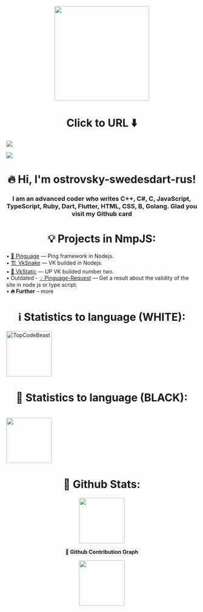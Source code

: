 <!DOCTYPE html>
<html>

<head>
	<link rel="stylesheet" href="styles.css">
	<p align="center"> <img align="center" width=250 weigth=250 src="https://sun9-27.userapi.com/impg/5RcrhfrP2-LuZsnqzHXOtveqDLmUMJyKgdImHw/_VV1SwhnrfA.jpg?size=604x570&quality=96&sign=0224203ab560d076259d20642f4b7ba7&c_uniq_tag=eWwWpQrfushgnsn01TY-BjIuIc7jl8PwMnDF_Ij1tOc&type=album" /><br>
		<h1 align="center">
		Click to URL ⬇️
		</h1>
      <a href="https://vk.com/swedesdart_rus"> <img align="center" src="https://readme-typing-svg.herokuapp.com?color=%2336BCF7&lines=vk.com/swedesdart_rus" /> </a>

<a href="https://t.me/garant_ostrovsky"> <img align="center" src="https://readme-typing-svg.herokuapp.com?color=%2336BCF7&lines=t.me/garant_ostrovsky" /> </a>
	</p>
	<p align="center">
		<h1 align="center">🔥 Hi, I'm ostrovsky-swedesdart-rus!</h1>
		<h3 align="center">I am an advanced coder who writes C++, C#, C, JavaScript, TypeScript, Ruby, Dart, Flutter, HTML, CSS, B, Golang. Glad you visit my Github card</i><br>
    </p>
<h1 align="center">💡 Projects in NmpJS:</h1>
 • <a align="center" target="_blank" href="https://npmjs.com/package/pinguage">🎩 Pinguage</a><text> — Ping framework in Nodejs.</text><br>
 • <a align="center" target="_blank" href="https://npmjs.com/package/vksnake">🏗️ VkSnake</a><text> — VK builded in Nodejs.</text><br>
 • <a align="center" target="_blank" href="https://npmjs.com/package/vkstatic">🛒 VkStatic</a><text> — UP VK builded number two.</text><br>
 • Outdated - <a align="center" target="_blank" href="https://npmjs.com/package/pinguage-request">💡 Pinguage-Request</a><text> — Get a result about the validity of the site in node js or type script.</text><br>
 • <a align="center"><b>🔥 Further</b></a><text> – more</text>
<h1 align="center">ℹ️ Statistics to language (WHITE):</h1>
<img height="120em" align="center" src="https://github-readme-stats.vercel.app/api/top-langs/?username=ostrovsky-swedesdart&layout=compact" alt="TopCodeBeast" align="center"/>
<h1 align="center"> 🛒 Statistics to language (BLACK):</h1>
<br><img align="center" height="120em" src="https://github-readme-stats.vercel.app/api/top-langs/?username=ostrovsky-swedesdart&theme=highcontrast&layout=compact" />
<h1 align="center"><b>🎩 Github Stats:</b></h1>
	<p align="center" height="120em">
  <img align="center" height="120em" src="https://github-readme-stats.vercel.app/api?username=ostrovsky-swedesdart&show_icons=true&theme=highcontrast" /><br>
<p align="center"><b>🚀 Github Contribution Graph</b></p>
<p align="center">
  <img height="120em" align="center" src="https://activity-graph.herokuapp.com/graph?username=ostrovsky-swedesdart&bg_color=000000&color=D9D9D9&line=FCFF00&point=FFFFFF&hide_border=true" />
</p>
</html>
